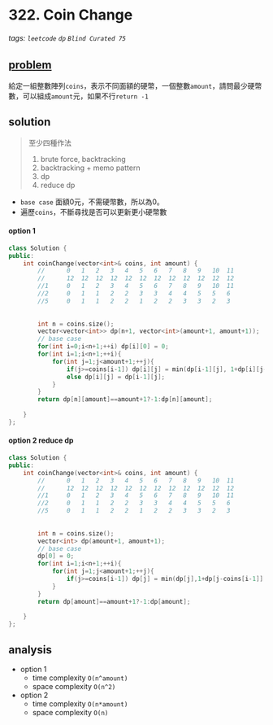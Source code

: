 # 322. Coin Change

###### tags: `leetcode` `dp` `Blind Curated 75`

## [problem](https://leetcode.com/problems/coin-change/)

給定一組整數陣列`coins`，表示不同面額的硬幣，一個整數`amount`，請問最少硬幣數，可以組成`amount`元，如果不行`return -1`

## solution
> 至少四種作法
> 1. brute force, backtracking
> 2. backtracking + memo pattern
> 3. dp
> 4. reduce dp

- `base case` 面額0元，不需硬幣數，所以為0。
- 遍歷`coins`，不斷尋找是否可以更新更小硬幣數

#### option 1

```c++
class Solution {
public:
    int coinChange(vector<int>& coins, int amount) {
        //      0   1   2   3   4   5   6   7   8   9   10  11
        //      12  12  12  12  12  12  12  12  12  12  12  12  
        //1     0   1   2   3   4   5   6   7   8   9   10  11
        //2     0   1   1   2   2   3   3   4   4   5   5   6
        //5     0   1   1   2   2   1   2   2   3   3   2   3
        
        
        int n = coins.size();
        vector<vector<int>> dp(n+1, vector<int>(amount+1, amount+1));
        // base case 
        for(int i=0;i<n+1;++i) dp[i][0] = 0;
        for(int i=1;i<n+1;++i){
            for(int j=1;j<amount+1;++j){
                if(j>=coins[i-1]) dp[i][j] = min(dp[i-1][j], 1+dp[i][j-coins[i-1]]);
                else dp[i][j] = dp[i-1][j];
            }
        }
        return dp[n][amount]==amount+1?-1:dp[n][amount];      
        
    }
};
```

#### option 2 reduce dp

```c++
class Solution {
public:
    int coinChange(vector<int>& coins, int amount) {
        //      0   1   2   3   4   5   6   7   8   9   10  11
        //      12  12  12  12  12  12  12  12  12  12  12  12  
        //1     0   1   2   3   4   5   6   7   8   9   10  11
        //2     0   1   1   2   2   3   3   4   4   5   5   6
        //5     0   1   1   2   2   1   2   2   3   3   2   3
        
        
        int n = coins.size();
        vector<int> dp(amount+1, amount+1);
        // base case 
        dp[0] = 0;
        for(int i=1;i<n+1;++i){
            for(int j=1;j<amount+1;++j){
                if(j>=coins[i-1]) dp[j] = min(dp[j],1+dp[j-coins[i-1]] );
            }
        }
        return dp[amount]==amount+1?-1:dp[amount];
        
    }
};
```
## analysis
- option 1
    - time complexity `O(n^amount)`
    - space complexity `O(n^2)`
- option 2 
    - time complexity `O(n*amount)`
    - space complexity `O(n)`